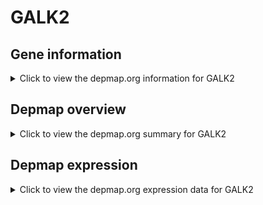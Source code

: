 <h1>GALK2</h1>

<h2>Gene information</h2>
<details>
  <summary>Click to view the depmap.org information for GALK2</summary>
  <iframe src="https://depmap.org/portal/gene/GALK2?tab=about" style="border:none;width:100%;height:800px"></iframe>
</details>

<h2>Depmap overview</h2>
<details>
  <summary>Click to view the depmap.org summary for GALK2</summary>
  <iframe src="https://depmap.org/portal/gene/GALK2?tab=overview" style="border:none;width:100%;height:800px"></iframe>
</details>

<h2>Depmap expression</h2>
<details>
  <summary>Click to view the depmap.org expression data for GALK2</summary>
  <iframe src="https://depmap.org/portal/gene/GALK2?tab=characterization" style="border:none;width:100%;height:800px"></iframe>
</details>


<!--
<h2>Reactome Pathway diagram</h2>
PNAME
-->


